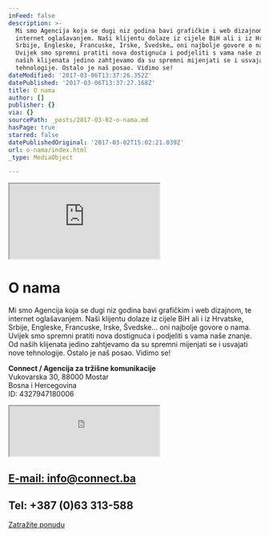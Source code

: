```yaml
---
inFeed: false
description: >-
  Mi smo Agencija koja se dugi niz godina bavi grafičkim i web dizajnom, te
  internet oglašavanjem. Naši klijentu dolaze iz cijele BiH ali i iz Hrvatske,
  Srbije, Engleske, Francuske, Irske, Švedske… oni najbolje govore o nama.
  Uvijek smo spremni pratiti nova dostignuća i podjeliti s vama naše znanje. Od
  naših klijenata jedino zahtjevamo da su spremni mijenjati se i usvajati nove
  tehnologije. Ostalo je naš posao. Vidimo se!
dateModified: '2017-03-06T13:37:26.352Z'
datePublished: '2017-03-06T13:37:27.168Z'
title: O nama
author: []
publisher: {}
via: {}
sourcePath: _posts/2017-03-02-o-nama.md
hasPage: true
starred: false
datePublishedOriginal: '2017-03-02T15:02:21.039Z'
url: o-nama/index.html
_type: MediaObject

---
```

<iframe src="https://the-grid.github.io/ed-location/?latitude=43.3458&amp;longitude=17.7897&amp;zoom=9&amp;address=Mostar%2C%20Herzegovina-Neretva%2C%20Bosnia%20and%20Herzegovina" style=""></iframe>

# O nama

Mi smo Agencija koja se dugi niz godina bavi grafičkim i web dizajnom, te internet oglašavanjem. Naši klijentu dolaze iz cijele BiH ali i iz Hrvatske, Srbije, Engleske, Francuske, Irske, Švedske... oni najbolje govore o nama. Uvijek smo spremni pratiti nova dostignuća i podjeliti s vama naše znanje. Od naših klijenata jedino zahtjevamo da su spremni mijenjati se i usvajati nove tehnologije. Ostalo je naš posao. Vidimo se!

**Connect / Agencija za tržišne komunikacije**  
Vukovarska 30, 88000 Mostar  
Bosna i Hercegovina  
ID: 4327947180006

<iframe src="https://the-grid.github.io/ed-userhtml/?g=eJyVUMFOwzAMvfcrIp9AgkaD22h7gE_YcUKVlVnMbZNGsTPBEP9Osh24TeJk6fm95-fXiUsc1ehXpB6UPtVOeMIrCkaS6-GoGmVrrZDLiVqZCxdFSKV1q7dspY5J7GXzmBO3k8DQ2avL0HQHPhk-9LCrhNesuobxDZdldGsI5HTUdGYJNM6rz4FndDzRuIGhMd3NgIVw8Wwz3303BgJ6gq0Bd0SFhwLQQp6CVuy_x6s8YlJ2HDGoFI893NLAe5Wwxw_a8bnmeH5qzM_9S_nirwtbyhh-AZKuhEI" height="100" style=""></iframe>

## [E-mail: info@connect.ba][0]

## Tel: +387 (0)63 313-588
[Zatražite ponudu][1]

[0]: mailto:info@connect.ba
[1]: https://docs.google.com/forms/d/e/1FAIpQLScdOVsi3x4G0Lhj3_OM6jahpukJaGd1BQo7SdDcZ_cg58LITg/formResponse